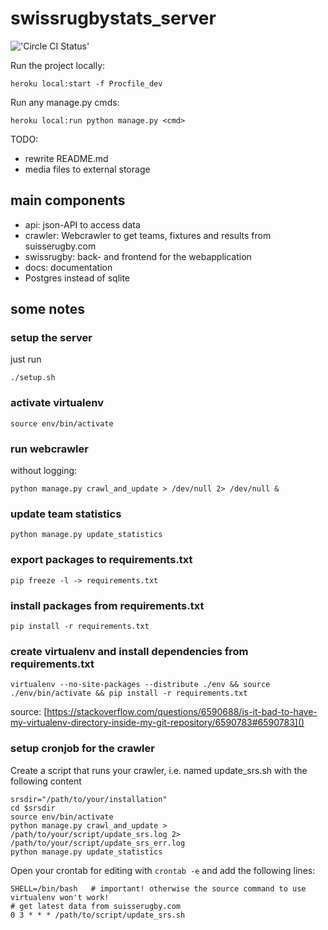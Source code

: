 swissrugbystats_server
======================

!['Circle CI Status'](https://circleci.com/gh/SwissRugbyStats/swissrugbystats_server.svg?style=shield&circle-token=b93da3c79f6767c85fcd0e8e972f0ed7e9583f14)


Run the project locally:

    heroku local:start -f Procfile_dev

Run any manage.py cmds:

    heroku local:run python manage.py <cmd>



TODO: 
- rewrite README.md
- media files to external storage


main components
---------------

- api: json-API to access data
- crawler: Webcrawler to get teams, fixtures and results from suisserugby.com
- swissrugby: back- and frontend for the webapplication
- docs: documentation
- Postgres instead of sqlite

some notes
----------

### setup the server
just run

    ./setup.sh

### activate virtualenv

    source env/bin/activate

### run webcrawler
without logging:

    python manage.py crawl_and_update > /dev/null 2> /dev/null &

### update team statistics

    python manage.py update_statistics

### export packages to requirements.txt

    pip freeze -l -> requirements.txt

### install packages from requirements.txt

    pip install -r requirements.txt

### create virtualenv and install dependencies from requirements.txt

    virtualenv --no-site-packages --distribute ./env && source ./env/bin/activate && pip install -r requirements.txt
    
source: [https://stackoverflow.com/questions/6590688/is-it-bad-to-have-my-virtualenv-directory-inside-my-git-repository/6590783#6590783]()

### setup cronjob for the crawler
Create a script that runs your crawler, i.e. named update_srs.sh with the following content

    srsdir="/path/to/your/installation"
    cd $srsdir
    source env/bin/activate
    python manage.py crawl_and_update > /path/to/your/script/update_srs.log 2> /path/to/your/script/update_srs_err.log
    python manage.py update_statistics


Open your crontab for editing with `crontab -e` and add the following lines:

    SHELL=/bin/bash   # important! otherwise the source command to use virtualenv won't work!
    # get latest data from suisserugby.com
    0 3 * * * /path/to/script/update_srs.sh

